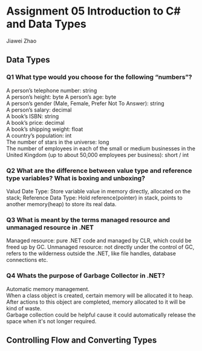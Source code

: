 # Assignment 05 Introduction to C# and Data Types
Jiawei Zhao

## Data Types
### Q1 What type would you choose for the following “numbers”?
A person’s telephone number: string  
A person’s height: byte 
A person’s age: byte  
A person’s gender (Male, Female, Prefer Not To Answer): string  
A person’s salary: decimal  
A book’s ISBN: string   
A book’s price: decimal   
A book’s shipping weight: float   
A country’s population: int   
The number of stars in the universe: long   
The number of employees in each of the small or medium businesses
in the United Kingdom (up to about 50,000 employees per business): short / int  

### Q2 What are the difference between value type and reference type variables? What is boxing and unboxing?
Valud Date Type: Store variable value in memory directly, allocated on the stack; 
Reference Data Type: Hold reference(pointer) in stack, points to another memory(heap) to store its real data. 

### Q3 What is meant by the terms managed resource and unmanaged resource in .NET
Managed resource: pure .NET code and managed by CLR, which could be freed up by GC.
Unmanaged resource: not directly under the control of GC, refers to the wilderness outside the .NET, like file 
handles, database connections etc.  

### Q4 Whats the purpose of Garbage Collector in .NET?
Automatic memory management.  
When a class object is created, certain memory will be allocated it to heap. After actions to this object are 
completed, memory allocated to it will be kind of waste.  
Garbage collection could be helpful cause it could automatically release the space when it's not longer required. 

## Controlling Flow and Converting Types

